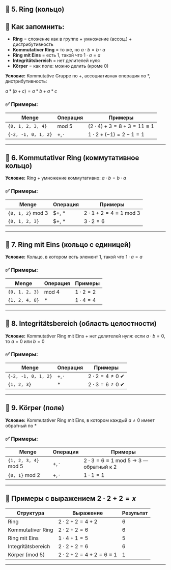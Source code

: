 ## 🔹 5. **Ring (кольцо)**

## 🧠 Как запомнить:

- **Ring** = сложение как в группе + умножение (ассоц.) + дистрибутивность
- **Kommutativer Ring** = то же, но $a \cdot b = b \cdot a$
- **Ring mit Eins** = есть $1$, такой что $1 \cdot a = a$
- **Integritätsbereich** = нет делителей нуля
- **Körper** = как поле: можно делить (кроме 0)


**Условие:** Kommutative Gruppe по $+$, ассоциативная операция по $*$, дистрибутивность:

$a * (b + c) = a * b + a * c$

### ✅ Примеры:

| Menge              | Операция  | Примеры                          |
|--------------------|-----------|----------------------------------|
| `{0, 1, 2, 3, 4}`  | mod 5     | $(2 \cdot 4) + 3 = 8 + 3 = 11 ≡ 1$ |
| `{-2, -1, 0, 1, 2}`| $+, \cdot$| $1 \cdot 2 + (-1) = 2 - 1 = 1$   |

---

## 🔹 6. **Kommutativer Ring (коммутативное кольцо)**

**Условие:** Ring + умножение коммутативно: $a \cdot b = b \cdot a$

### ✅ Примеры:

| Menge             | Операция    | Примеры                          |
|-------------------|-------------|----------------------------------|
| `{0, 1, 2}` mod 3 | $+, *       | $2 \cdot 1 + 2 = 4 ≡ 1$ mod 3    |
| `{0, 1, 2, 3}`    | $+, *       | $3 \cdot 2 = 6$                  |

---

## 🔹 7. **Ring mit Eins (кольцо с единицей)**

**Условие:** Кольцо, в котором есть элемент $1$, такой что $1 \cdot a = a$

### ✅ Примеры:

| Menge             | Операция | Примеры                         |
|-------------------|----------|---------------------------------|
| `{0, 1, 2, 3}`    | mod 4    | $1 \cdot 2 = 2$                 |
| `{1, 2, 4, 8}`    | $*$      | $1 \cdot 4 = 4$                 |

---

## 🔹 8. **Integritätsbereich (область целостности)**

**Условие:** Kommutativer Ring mit Eins + нет делителей нуля:
если $a \cdot b = 0$, то $a = 0$ или $b = 0$

### ✅ Примеры:

| Menge               | Операция  | Примеры                       |
|---------------------|-----------|-------------------------------|
| `{-2, -1, 0, 1, 2}` | $+, \cdot$| $2 \cdot 2 = 4 \neq 0$ ✔      |
| `{1, 2, 3}`         | $*$       | $2 \cdot 3 = 6 \neq 0$ ✔      |

---

## 🔹 9. **Körper (поле)**

**Условие:** Kommutativer Ring mit Eins, в котором каждый $a \ne 0$ имеет обратный по $*$

### ✅ Примеры:

| Menge               | Операция | Примеры                            |
|---------------------|----------|------------------------------------|
| `{1, 2, 3, 4}` mod 5| $+, \cdot$| $2 \cdot 3 = 6 ≡ 1$ mod 5 → $3$ — обратный к $2$ |
| `{0, 1}` mod 2      | $+, \cdot$| $1 \cdot 1 = 1$                    |

---

## 📘 Примеры с выражением $2 \cdot 2 + 2 = x$

| Структура          | Выражение                 | Результат |
|--------------------|---------------------------|-----------|
| Ring               | $2 \cdot 2 + 2 = 4 + 2$    | 6         |
| Kommutativer Ring  | $2 \cdot 2 + 2 = 6$        | 6         |
| Ring mit Eins      | $1 \cdot 4 + 1 = 5$        | 5         |
| Integritätsbereich | $2 \cdot 2 + 2 = 6$        | 6         |
| Körper (mod 5)     | $2 \cdot 2 + 2 = 4 + 2 = 6 \equiv 1$ | 1 |

---



